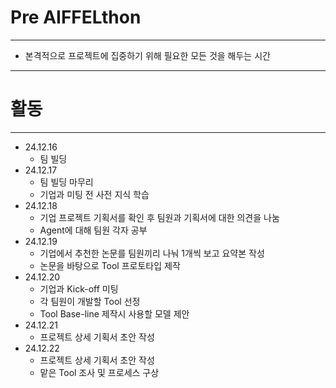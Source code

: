 # Pre AIFFELthon

---
  - 본격적으로 프로젝트에 집중하기 위해 필요한 모든 것을 해두는 시간

---

# 활동

---

  - 24.12.16
    - 팀 빌딩
  - 24.12.17
    - 팀 빌딩 마무리
    - 기업과 미팅 전 사전 지식 학습
  - 24.12.18
    - 기업 프로젝트 기획서를 확인 후 팀원과 기획서에 대한 의견을 나눔
    - Agent에 대해 팀원 각자 공부
  - 24.12.19
    - 기업에서 추천한 논문를 팀원끼리 나눠 1개씩 보고 요약본 작성
    - 논문을 바탕으로 Tool 프로토타입 제작
  - 24.12.20
    - 기업과 Kick-off 미팅
    - 각 팀원이 개발할 Tool 선정
    - Tool Base-line 제작시 사용할 모델 제안
  - 24.12.21
    - 프로젝트 상세 기획서 초안 작성
  - 24.12.22
    - 프로젝트 상세 기획서 초안 작성
    - 맡은 Tool 조사 및 프로세스 구상
